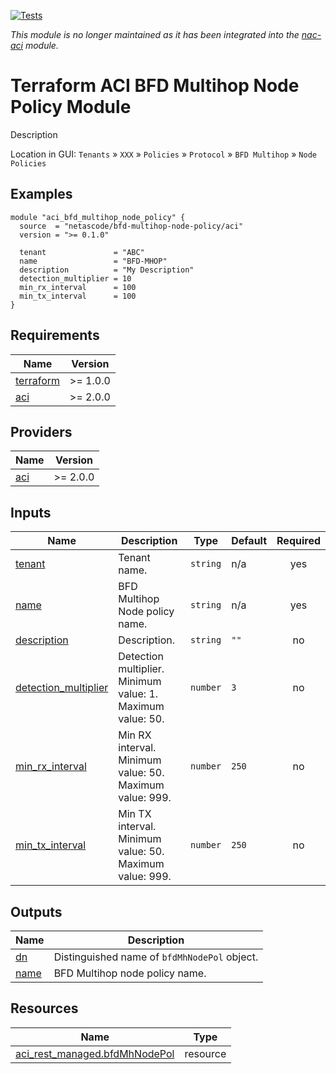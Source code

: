 <!-- BEGIN_TF_DOCS -->
[![Tests](https://github.com/netascode/terraform-aci-bfd-multihop-node-policy/actions/workflows/test.yml/badge.svg)](https://github.com/netascode/terraform-aci-bfd-multihop-node-policy/actions/workflows/test.yml)

*This module is no longer maintained as it has been integrated into the [nac-aci](https://github.com/netascode/terraform-aci-nac-aci) module.*

# Terraform ACI BFD Multihop Node Policy Module

Description

Location in GUI:
`Tenants` » `XXX` » `Policies` » `Protocol` » `BFD Multihop` » `Node Policies`

## Examples

```hcl
module "aci_bfd_multihop_node_policy" {
  source  = "netascode/bfd-multihop-node-policy/aci"
  version = ">= 0.1.0"

  tenant               = "ABC"
  name                 = "BFD-MHOP"
  description          = "My Description"
  detection_multiplier = 10
  min_rx_interval      = 100
  min_tx_interval      = 100
}
```

## Requirements

| Name | Version |
|------|---------|
| <a name="requirement_terraform"></a> [terraform](#requirement\_terraform) | >= 1.0.0 |
| <a name="requirement_aci"></a> [aci](#requirement\_aci) | >= 2.0.0 |

## Providers

| Name | Version |
|------|---------|
| <a name="provider_aci"></a> [aci](#provider\_aci) | >= 2.0.0 |

## Inputs

| Name | Description | Type | Default | Required |
|------|-------------|------|---------|:--------:|
| <a name="input_tenant"></a> [tenant](#input\_tenant) | Tenant name. | `string` | n/a | yes |
| <a name="input_name"></a> [name](#input\_name) | BFD Multihop Node policy name. | `string` | n/a | yes |
| <a name="input_description"></a> [description](#input\_description) | Description. | `string` | `""` | no |
| <a name="input_detection_multiplier"></a> [detection\_multiplier](#input\_detection\_multiplier) | Detection multiplier. Minimum value: 1. Maximum value: 50. | `number` | `3` | no |
| <a name="input_min_rx_interval"></a> [min\_rx\_interval](#input\_min\_rx\_interval) | Min RX interval. Minimum value: 50. Maximum value: 999. | `number` | `250` | no |
| <a name="input_min_tx_interval"></a> [min\_tx\_interval](#input\_min\_tx\_interval) | Min TX interval. Minimum value: 50. Maximum value: 999. | `number` | `250` | no |

## Outputs

| Name | Description |
|------|-------------|
| <a name="output_dn"></a> [dn](#output\_dn) | Distinguished name of `bfdMhNodePol` object. |
| <a name="output_name"></a> [name](#output\_name) | BFD Multihop node policy name. |

## Resources

| Name | Type |
|------|------|
| [aci_rest_managed.bfdMhNodePol](https://registry.terraform.io/providers/CiscoDevNet/aci/latest/docs/resources/rest_managed) | resource |
<!-- END_TF_DOCS -->